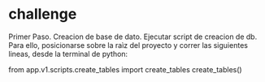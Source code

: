 # challenge

Primer Paso.
Creacion de base de dato.
Ejecutar script de creacion de db. Para ello, posicionarse sobre la raìz del proyecto y correr las siguientes lineas, desde la terminal de python:

from app.v1.scripts.create_tables import create_tables
create_tables()
